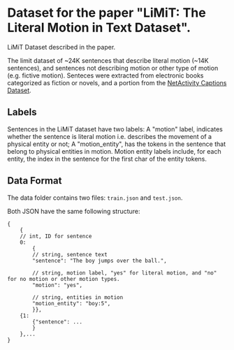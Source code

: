 # Dataset for the paper "LiMiT: The Literal Motion in Text Dataset".

LiMiT Dataset described in the paper.

The limit dataset of ~24K sentences that describe literal motion (~14K sentences), and sentences not describing motion or other type of motion (e.g. fictive motion). Senteces were extracted from electronic books categorized as fiction or novels, and a portion from the [NetActivity Captions Dataset](https://cs.stanford.edu/people/ranjaykrishna/densevid/).

## Labels

Sentences in the LiMiT dataset have two labels: A "motion" label, indicates whether the sentence is literal motion i.e. describes the movement of a physical entity or not; A "motion_entity", has the tokens in the sentence that belong to physical entities in motion. Motion entity labels include, for each entity, the index in the sentence for the first char of the entity tokens.

## Data Format

The data folder contains two files: `train.json` and `test.json`.

Both JSON have the same following structure:

```
{
    {
    // int, ID for sentence
    0:
        {
        // string, sentence text
        "sentence": "The boy jumps over the ball.",

        // string, motion label, "yes" for literal motion, and "no" for no motion or other motion types.
        "motion": "yes",

        // string, entities in motion
        "motion_entity": "boy:5",
        }},
    {1:
        {"sentence": ...
        }
    },...
}


```


